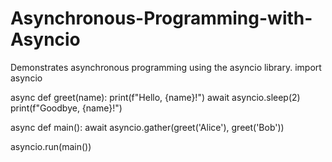 # Asynchronous-Programming-with-Asyncio
Demonstrates asynchronous programming using the asyncio library.
import asyncio

async def greet(name):
    print(f"Hello, {name}!")
    await asyncio.sleep(2)
    print(f"Goodbye, {name}!")

async def main():
    await asyncio.gather(greet('Alice'), greet('Bob'))

asyncio.run(main())
